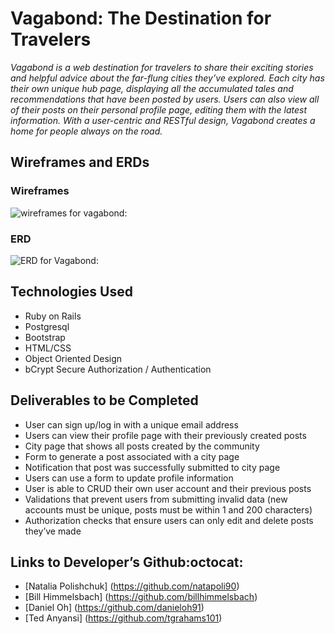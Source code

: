 # Vagabond: The Destination for Travelers 

*Vagabond is a web destination for travelers to share their exciting stories and helpful advice about the far-flung cities they’ve explored. Each city has their own unique hub page, displaying all the accumulated tales and recommendations that have been posted by users. Users can also view all of their posts on their personal profile page, editing them with the latest information. With a user-centric and RESTful design, Vagabond creates a home for people always on the road.*

## Wireframes and ERDs

### Wireframes

![wireframes for vagabond:](https://raw.githubusercontent.com/sf-wdi-30/project-vagabond/master/wireframes.png "wireframes for vagabond")

### ERD

![ERD for Vagabond:](http://i.imgur.com/utnKSst.png "ERD for Vagabond")

## Technologies Used

* Ruby on Rails
* Postgresql
* Bootstrap
* HTML/CSS
* Object Oriented Design
* bCrypt Secure Authorization / Authentication

## Deliverables to be Completed
* User can sign up/log in with a unique email address
* Users can view their profile page with their previously created posts
* City page that shows all posts created by the community
* Form to generate a post associated with a city page
* Notification that post was successfully submitted to city page
* Users can use a form to update profile information
* User is able to CRUD their own user account and their previous posts
* Validations that prevent users from submitting invalid data (new accounts must be unique, posts must be within 1 and 200 characters)
* Authorization checks that ensure users can only edit and delete posts they’ve made

## Links to Developer’s Github:octocat:
* [Natalia Polishchuk] (https://github.com/natapoli90)
* [Bill Himmelsbach] (https://github.com/billhimmelsbach)
* [Daniel Oh] (https://github.com/danieloh91)
* [Ted Anyansi] (https://github.com/tgrahams101)
